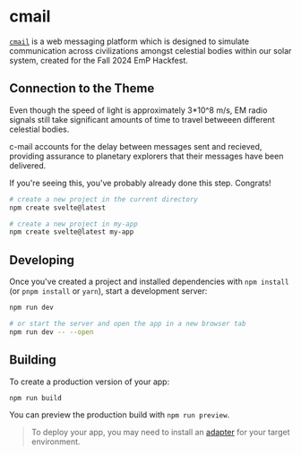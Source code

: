 # cmail

[`cmail`](https://localhost:5137) is a web messaging platform which is designed to simulate communication across civilizations amongst celestial bodies within our solar system, created for the Fall 2024 EmP Hackfest.

## Connection to the Theme

Even though the speed of light is approximately 3*10^8 m/s, EM radio signals still take significant amounts of time to travel betweeen different celestial bodies.
                
c-mail accounts for the delay between messages sent and recieved, providing assurance to planetary explorers that their messages have been delivered.

If you're seeing this, you've probably already done this step. Congrats!

```bash
# create a new project in the current directory
npm create svelte@latest

# create a new project in my-app
npm create svelte@latest my-app
```

## Developing

Once you've created a project and installed dependencies with `npm install` (or `pnpm install` or `yarn`), start a development server:

```bash
npm run dev

# or start the server and open the app in a new browser tab
npm run dev -- --open
```

## Building

To create a production version of your app:

```bash
npm run build
```

You can preview the production build with `npm run preview`.

> To deploy your app, you may need to install an [adapter](https://kit.svelte.dev/docs/adapters) for your target environment.
